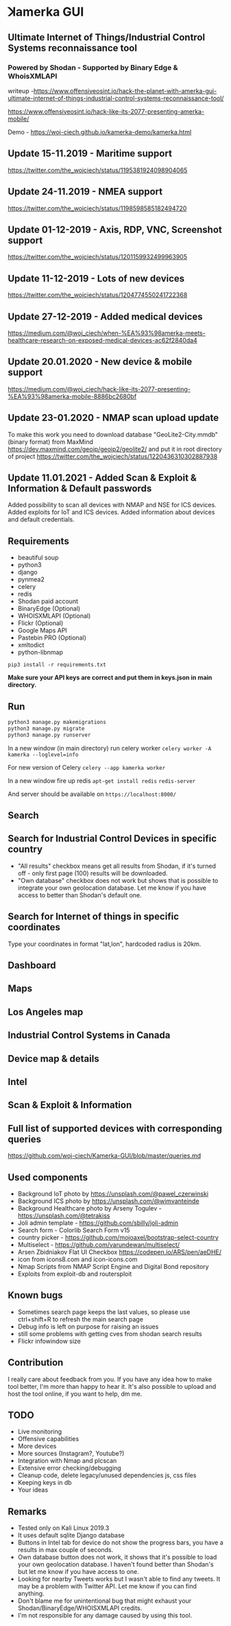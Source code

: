 # ꓘamerka GUI

## Ultimate Internet of Things/Industrial Control Systems reconnaissance tool

### Powered by Shodan - Supported by Binary Edge & WhoisXMLAPI

writeup -<https://www.offensiveosint.io/hack-the-planet-with-amerka-gui-ultimate-internet-of-things-industrial-control-systems-reconnaissance-tool/>

<https://www.offensiveosint.io/hack-like-its-2077-presenting-amerka-mobile/>

Demo - <https://woj-ciech.github.io/kamerka-demo/kamerka.html>

## Update 15-11.2019 - Maritime support

<https://twitter.com/the_wojciech/status/1195381924098904065>

## Update 24-11.2019 - NMEA support

<https://twitter.com/the_wojciech/status/1198598585182494720>

## Update 01-12-2019 - Axis, RDP, VNC, Screenshot support

<https://twitter.com/the_wojciech/status/1201159932499963905>

## Update 11-12-2019 - Lots of new devices

<https://twitter.com/the_wojciech/status/1204774550241722368>

## Update 27-12-2019 - Added medical devices

<https://medium.com/@woj_ciech/when-%EA%93%98amerka-meets-healthcare-research-on-exposed-medical-devices-ac62f2840da4>

## Update 20.01.2020 - New device & mobile support

<https://medium.com/@woj_ciech/hack-like-its-2077-presenting-%EA%93%98amerka-mobile-8886bc2680bf>

## Update 23-01.2020 - NMAP scan upload update

To make this work you need to download database "GeoLite2-City.mmdb" (binary format) from MaxMind <https://dev.maxmind.com/geoip/geoip2/geolite2/> and put it in root directory of project
<https://twitter.com/the_wojciech/status/1220436310302887938>

## Update 11.01.2021 - Added Scan & Exploit & Information & Default passwords

Added possibility to scan all devices with NMAP and NSE for ICS devices.
Added exploits for IoT and ICS devices.
Added information about devices and default credentials.

## Requirements

- beautiful soup
- python3
- django
- pynmea2
- celery
- redis
- Shodan paid account
- BinaryEdge (Optional)
- WHOISXMLAPI (Optional)
- Flickr (Optional)
- Google Maps API
- Pastebin PRO (Optional)
- xmltodict
- python-libnmap

```pip3 install -r requirements.txt```

**Make sure your API keys are correct and put them in keys.json in main directory.**

## Run

```python
python3 manage.py makemigrations
python3 manage.py migrate
python3 manage.py runserver
```

In a new window (in main directory) run celery worker
```celery worker -A kamerka --loglevel=info```

For new version of Celery
```celery --app kamerka worker```

In a new window fire up redis
```apt-get install redis```
```redis-server```

And server should be available on ```https://localhost:8000/```

## Search

## Search for Industrial Control Devices in specific country

[](https://i.imgur.com/8qx5X3l.jpg)

- "All results" checkbox means get all results from Shodan, if it's turned off - only first page (100) results will be downloaded.
- "Own database" checkbox does not work but shows that is possible to integrate your own geolocation database. Let me know if you have access to better than Shodan's default one.

## Search for Internet of things in specific coordinates

Type your coordinates in format "lat,lon", hardcoded radius is 20km.
[](https://i.imgur.com/dSo4Kg0.jpg)

## Dashboard

 [](https://i.imgur.com/H0cQJVY.jpg)

## Maps

## Los Angeles map

[](https://i.imgur.com/Oq9ZTBn.jpg)

## Industrial Control Systems in Canada

[](https://i.imgur.com/Z8xfHkB.jpg)

## Device map & details

[](https://i.imgur.com/M7V4IAq.jpg)

## Intel

[](https://www.offensiveosint.io/content/images/2021/01/csu-1.png)

## Scan & Exploit & Information

[](https://www.offensiveosint.io/content/images/2021/01/s7.png)

[](https://www.offensiveosint.io/content/images/2021/01/bosz3.png)

## Full list of supported devices with corresponding queries

<https://github.com/woj-ciech/Kamerka-GUI/blob/master/queries.md>

## Used components

- Background IoT photo by <https://unsplash.com/@pawel_czerwinski>
- Background ICS photo by <https://unsplash.com/@wimvanteinde>
- Background Healthcare photo by Arseny Togulev - <https://unsplash.com/@tetrakiss>
- Joli admin template - <https://github.com/sbilly/joli-admin>
- Search form - Colorlib Search Form v15
- country picker - <https://github.com/mojoaxel/bootstrap-select-country>
- Multiselect - <https://github.com/varundewan/multiselect/>
- Arsen Zbidniakov Flat UI Checkbox <https://codepen.io/ARS/pen/aeDHE/>
- icon from icons8.com and icon-icons.com
- Nmap Scripts from NMAP Script Engine and Digital Bond repository
- Exploits from exploit-db and routersploit

## Known bugs

- Sometimes search page keeps the last values, so please use ctrl+shift+R to refresh the main search page
- Debug info is left on purpose for raising an issues
- still some problems with getting cves from shodan search results
- Flickr infowindow size

## Contribution

I really care about feedback from you. If you have any idea how to make tool better, I'm more than happy to hear it.
It's also possible to upload and host the tool online, if you want to help, dm me.

## TODO

- Live monitoring
- Offensive capabilities
- More devices
- More sources (Instagram?, Youtube?)
- Integration with Nmap and plcscan
- Extensive error checking/debugging
- Cleanup code, delete legacy/unused dependencies js, css files
- Keeping keys in db
- Your ideas

## Remarks

- Tested only on Kali Linux 2019.3
- It uses default sqlite Django database
- Buttons in Intel tab for device do not show the progress bars, you have a results in max couple of seconds.
- Own database button does not work, it shows that it's possible to load your own geolocation database. I haven't found better than Shodan's but let me know if you have access to one.
- Looking for nearby Tweets works but I wasn't able to find any tweets. It may be a problem with Twitter API. Let me know if you can find anything.
- Don't blame me for unintentional bug that might exhaust your Shodan/BinaryEdge/WHOISXMLAPI credits.
- I'm not responsible for any damage caused by using this tool.

